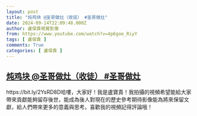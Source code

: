 ```yaml
---
layout: post
title: "炖鸡块 @圣哥做灶（收徒） #圣哥做灶"
date: 2024-09-14T22:09:48.000Z
author: 盧保貴視覺影像
from: https://www.youtube.com/watch?v=4p6goe_RiyY
tags: [ 盧保貴 ]
comments: True
categories: [ 盧保貴 ]
---
```

<!--1726351788000-->
[炖鸡块 @圣哥做灶（收徒） #圣哥做灶](https://www.youtube.com/watch?v=4p6goe_RiyY)
------

<div>
https://bit.ly/2YsRD8D哈嘍，大家好！我是盧寶貴！我拍攝的視頻希望能給大家帶來貢獻能夠留存後世，能成為後人對現在的歷史參考期待影像能為將來保留文獻，給人們帶來更多的意義與思考。喜歡我的視頻記得評論哦！
</div>
